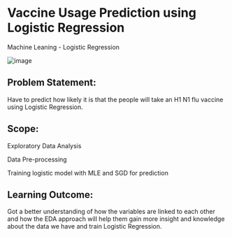 # Vaccine Usage Prediction using Logistic Regression
Machine Leaning - Logistic Regression

![image](https://github.com/23raksh/Vaccine-Usage-Prediction-/assets/98457926/1570f7ab-fe27-48a1-9ea8-db889733d7df)

## Problem Statement:
Have to predict how likely it is that the people will take an H1 N1 flu vaccine using Logistic Regression.

## Scope:
  Exploratory Data Analysis
  
  Data Pre-processing
  
  Training logistic model with MLE and SGD for prediction

## Learning Outcome:
Got a better understanding of how the variables are linked to each other and how the EDA approach will help them gain more insight and knowledge about the data we have and train Logistic Regression.
